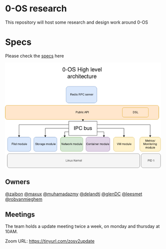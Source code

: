 # 0-OS research

This repository will host some research and design work around 0-OS

# Specs
Please check the [specs](specs/readme.md) here

![architecture](assets/0-os_v2_architecture.png)

## Owners
[@zaibon](https://github.com/zaibon) [@maxux](https://github.com/maxux) [@muhamadazmy](https://github.com/muhamadazmy) [@delandtj](https://github.com/delandtj) [@glenDC](https://github.com/glenDC) [@leesmet](https://github.com/leesmet) [@robvanmieghem](https://github.com/robvanmieghem)

## Meetings

The team holds a update meeting twice a week, on monday and thursday at 10AM.

Zoom URL: https://tinyurl.com/zosv2update

